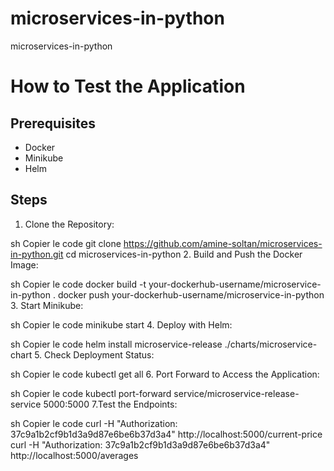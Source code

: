 # microservices-in-python
microservices-in-python

# How to Test the Application
## Prerequisites
- Docker
- Minikube
- Helm
## Steps

1. Clone the Repository:

sh
Copier le code
git clone https://github.com/amine-soltan/microservices-in-python.git
cd microservices-in-python
2. Build and Push the Docker Image:

sh
Copier le code
docker build -t your-dockerhub-username/microservice-in-python .
docker push your-dockerhub-username/microservice-in-python
3. Start Minikube:

sh
Copier le code
minikube start
4. Deploy with Helm:

sh
Copier le code
helm install microservice-release ./charts/microservice-chart
5. Check Deployment Status:

sh
Copier le code
kubectl get all
6. Port Forward to Access the Application:

sh
Copier le code
kubectl port-forward service/microservice-release-service 5000:5000
7.Test the Endpoints:

sh
Copier le code
curl -H "Authorization: 37c9a1b2cf9b1d3a9d87e6be6b37d3a4" http://localhost:5000/current-price
curl -H "Authorization: 37c9a1b2cf9b1d3a9d87e6be6b37d3a4" http://localhost:5000/averages

